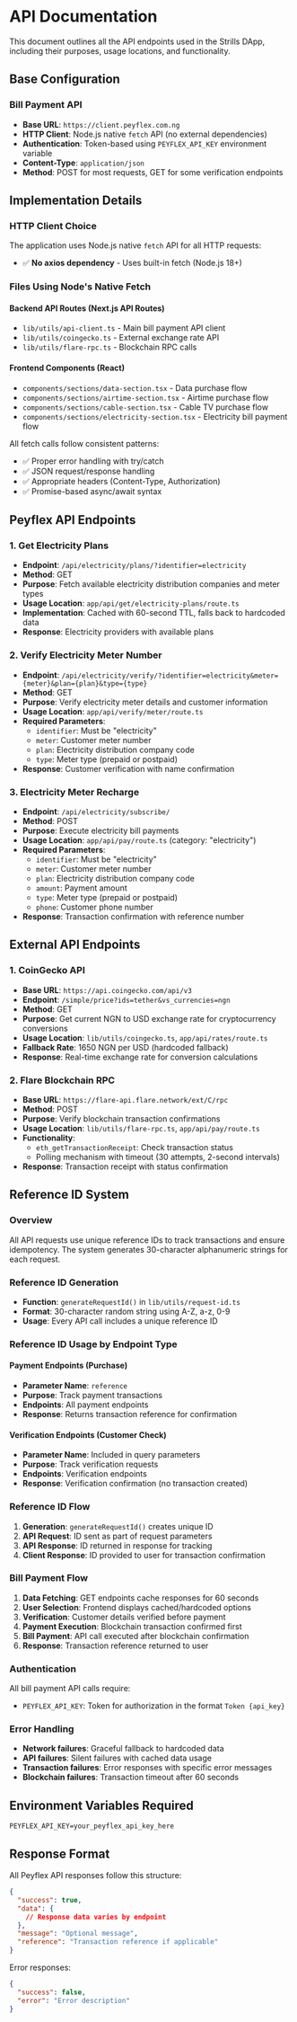 # API Documentation

This document outlines all the API endpoints used in the Strills DApp, including their purposes, usage locations, and functionality.

## Base Configuration

### Bill Payment API
- **Base URL**: `https://client.peyflex.com.ng`
- **HTTP Client**: Node.js native `fetch` API (no external dependencies)
- **Authentication**: Token-based using `PEYFLEX_API_KEY` environment variable
- **Content-Type**: `application/json`
- **Method**: POST for most requests, GET for some verification endpoints

## Implementation Details

### HTTP Client Choice
The application uses Node.js native `fetch` API for all HTTP requests:
- ✅ **No axios dependency** - Uses built-in fetch (Node.js 18+)
### Files Using Node's Native Fetch

#### Backend API Routes (Next.js API Routes)
- `lib/utils/api-client.ts` - Main bill payment API client
- `lib/utils/coingecko.ts` - External exchange rate API
- `lib/utils/flare-rpc.ts` - Blockchain RPC calls

#### Frontend Components (React)
- `components/sections/data-section.tsx` - Data purchase flow
- `components/sections/airtime-section.tsx` - Airtime purchase flow
- `components/sections/cable-section.tsx` - Cable TV purchase flow
- `components/sections/electricity-section.tsx` - Electricity bill payment flow

All fetch calls follow consistent patterns:
- ✅ Proper error handling with try/catch
- ✅ JSON request/response handling
- ✅ Appropriate headers (Content-Type, Authorization)
- ✅ Promise-based async/await syntax

## Peyflex API Endpoints

### 1. Get Electricity Plans
- **Endpoint**: `/api/electricity/plans/?identifier=electricity`
- **Method**: GET
- **Purpose**: Fetch available electricity distribution companies and meter types
- **Usage Location**: `app/api/get/electricity-plans/route.ts`
- **Implementation**: Cached with 60-second TTL, falls back to hardcoded data
- **Response**: Electricity providers with available plans

### 2. Verify Electricity Meter Number
- **Endpoint**: `/api/electricity/verify/?identifier=electricity&meter={meter}&plan={plan}&type={type}`
- **Method**: GET
- **Purpose**: Verify electricity meter details and customer information
- **Usage Location**: `app/api/verify/meter/route.ts`
- **Required Parameters**:
  - `identifier`: Must be "electricity"
  - `meter`: Customer meter number
  - `plan`: Electricity distribution company code
  - `type`: Meter type (prepaid or postpaid)
- **Response**: Customer verification with name confirmation

### 3. Electricity Meter Recharge
- **Endpoint**: `/api/electricity/subscribe/`
- **Method**: POST
- **Purpose**: Execute electricity bill payments
- **Usage Location**: `app/api/pay/route.ts` (category: "electricity")
- **Required Parameters**:
  - `identifier`: Must be "electricity"
  - `meter`: Customer meter number
  - `plan`: Electricity distribution company code
  - `amount`: Payment amount
  - `type`: Meter type (prepaid or postpaid)
  - `phone`: Customer phone number
- **Response**: Transaction confirmation with reference number

## External API Endpoints

### 1. CoinGecko API
- **Base URL**: `https://api.coingecko.com/api/v3`
- **Endpoint**: `/simple/price?ids=tether&vs_currencies=ngn`
- **Method**: GET
- **Purpose**: Get current NGN to USD exchange rate for cryptocurrency conversions
- **Usage Location**: `lib/utils/coingecko.ts`, `app/api/rates/route.ts`
- **Fallback Rate**: 1650 NGN per USD (hardcoded fallback)
- **Response**: Real-time exchange rate for conversion calculations

### 2. Flare Blockchain RPC
- **Base URL**: `https://flare-api.flare.network/ext/C/rpc`
- **Method**: POST
- **Purpose**: Verify blockchain transaction confirmations
- **Usage Location**: `lib/utils/flare-rpc.ts`, `app/api/pay/route.ts`
- **Functionality**:
  - `eth_getTransactionReceipt`: Check transaction status
  - Polling mechanism with timeout (30 attempts, 2-second intervals)
- **Response**: Transaction receipt with status confirmation

## Reference ID System

### Overview
All API requests use unique reference IDs to track transactions and ensure idempotency. The system generates 30-character alphanumeric strings for each request.

### Reference ID Generation
- **Function**: `generateRequestId()` in `lib/utils/request-id.ts`
- **Format**: 30-character random string using A-Z, a-z, 0-9
- **Usage**: Every API call includes a unique reference ID

### Reference ID Usage by Endpoint Type

#### Payment Endpoints (Purchase)
- **Parameter Name**: `reference`
- **Purpose**: Track payment transactions
- **Endpoints**: All payment endpoints
- **Response**: Returns transaction reference for confirmation

#### Verification Endpoints (Customer Check)
- **Parameter Name**: Included in query parameters
- **Purpose**: Track verification requests
- **Endpoints**: Verification endpoints
- **Response**: Verification confirmation (no transaction created)

### Reference ID Flow
1. **Generation**: `generateRequestId()` creates unique ID
2. **API Request**: ID sent as part of request parameters
3. **API Response**: ID returned in response for tracking
4. **Client Response**: ID provided to user for transaction confirmation

### Bill Payment Flow
1. **Data Fetching**: GET endpoints cache responses for 60 seconds
2. **User Selection**: Frontend displays cached/hardcoded options
3. **Verification**: Customer details verified before payment
4. **Payment Execution**: Blockchain transaction confirmed first
5. **Bill Payment**: API call executed after blockchain confirmation
6. **Response**: Transaction reference returned to user

### Authentication
All bill payment API calls require:
- `PEYFLEX_API_KEY`: Token for authorization in the format `Token {api_key}`

### Error Handling
- **Network failures**: Graceful fallback to hardcoded data
- **API failures**: Silent failures with cached data usage
- **Transaction failures**: Error responses with specific error messages
- **Blockchain failures**: Transaction timeout after 60 seconds

## Environment Variables Required

```
PEYFLEX_API_KEY=your_peyflex_api_key_here
```

## Response Format

All Peyflex API responses follow this structure:
```json
{
  "success": true,
  "data": {
    // Response data varies by endpoint
  },
  "message": "Optional message",
  "reference": "Transaction reference if applicable"
}
```

Error responses:
```json
{
  "success": false,
  "error": "Error description"
}
```